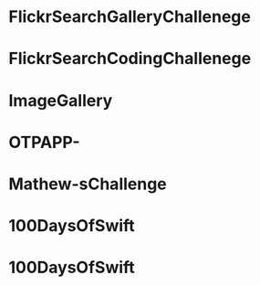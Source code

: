 # FlickrSearchGalleryChallenege
# FlickrSearchCodingChallenege
# ImageGallery
# OTPAPP-
# Mathew-sChallenge
# 100DaysOfSwift
# 100DaysOfSwift
